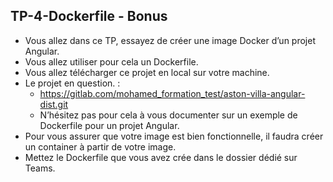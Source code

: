 ## TP-4-Dockerfile - Bonus

- Vous allez dans ce TP, essayez de créer une image Docker d’un projet Angular.
- Vous allez utiliser pour cela un Dockerfile.
- Vous allez télécharger ce projet en local sur votre machine.
- Le projet en question. :
    - https://gitlab.com/mohamed_formation_test/aston-villa-angular-dist.git
    - N’hésitez pas pour cela à vous documenter sur un exemple de Dockerfile pour un projet Angular.
- Pour vous assurer que votre image est bien fonctionnelle, il faudra créer un container à partir de votre image.
- Mettez le Dockerfile que vous avez crée dans le dossier dédié sur Teams.

